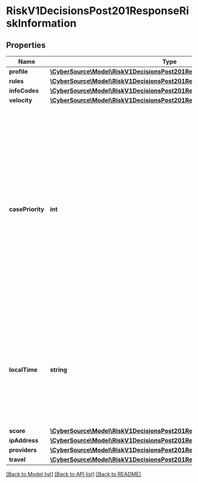 # RiskV1DecisionsPost201ResponseRiskInformation

## Properties
Name | Type | Description | Notes
------------ | ------------- | ------------- | -------------
**profile** | [**\CyberSource\Model\RiskV1DecisionsPost201ResponseRiskInformationProfile**](RiskV1DecisionsPost201ResponseRiskInformationProfile.md) |  | [optional] 
**rules** | [**\CyberSource\Model\RiskV1DecisionsPost201ResponseRiskInformationRules[]**](RiskV1DecisionsPost201ResponseRiskInformationRules.md) |  | [optional] 
**infoCodes** | [**\CyberSource\Model\RiskV1DecisionsPost201ResponseRiskInformationInfoCodes**](RiskV1DecisionsPost201ResponseRiskInformationInfoCodes.md) |  | [optional] 
**velocity** | [**\CyberSource\Model\RiskV1DecisionsPost201ResponseRiskInformationVelocity**](RiskV1DecisionsPost201ResponseRiskInformationVelocity.md) |  | [optional] 
**casePriority** | **int** | You receive this field only if you subscribe to the Enhanced Case Management service. The priority level ranges from 1 (highest) to 5 (lowest); the default value is 3. If you do not assign a priority to your rules or to your profiles, the default value is given to the order.  For all possible values, see the &#x60;decision_case_priority&#x60; field description in the _Decision Manager Using the SCMP API Developer Guide_ on the [CyberSource Business Center.](https://ebc2.cybersource.com/ebc2/) Click **Decision Manager** &gt; **Documentation** &gt; **Guides** &gt; _Decision Manager Using the SCMP API Developer Guide_ (PDF link). | [optional] 
**localTime** | **string** | The customer&#39;s local time (&#x60;hh:mm:ss&#x60;), which is calculated from the transaction request time and the customer&#39;s billing address.  For details, see the &#x60;score_time_local&#x60; field description in the _Decision Manager Using the SCMP API Developer Guide_ on the [CyberSource Business Center.](https://ebc2.cybersource.com/ebc2/) | [optional] 
**score** | [**\CyberSource\Model\RiskV1DecisionsPost201ResponseRiskInformationScore**](RiskV1DecisionsPost201ResponseRiskInformationScore.md) |  | [optional] 
**ipAddress** | [**\CyberSource\Model\RiskV1DecisionsPost201ResponseRiskInformationIpAddress**](RiskV1DecisionsPost201ResponseRiskInformationIpAddress.md) |  | [optional] 
**providers** | [**\CyberSource\Model\RiskV1DecisionsPost201ResponseRiskInformationProviders**](RiskV1DecisionsPost201ResponseRiskInformationProviders.md) |  | [optional] 
**travel** | [**\CyberSource\Model\RiskV1DecisionsPost201ResponseRiskInformationTravel**](RiskV1DecisionsPost201ResponseRiskInformationTravel.md) |  | [optional] 

[[Back to Model list]](../README.md#documentation-for-models) [[Back to API list]](../README.md#documentation-for-api-endpoints) [[Back to README]](../README.md)


